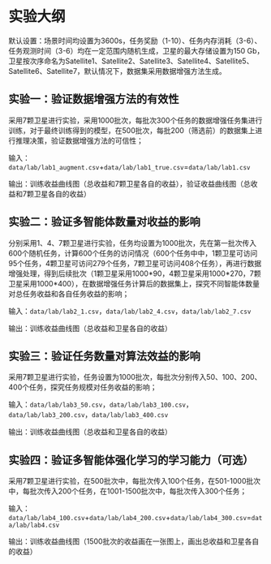 # 实验大纲

默认设置：场景时间均设置为3600s，任务奖励（1-10）、任务内存消耗（3-6）、任务观测时间（3-6）均在一定范围内随机生成，卫星的最大存储设置为150
Gb，卫星按次序命名为Satellite1、Satellite2、Satellite3、Satellite4、Satellite5、Satellite6、Satellite7，默认情况下，数据集采用数据增强方法生成。

## 实验一：验证数据增强方法的有效性

采用7颗卫星进行实验，采用1000批次，每批次300个任务的数据增强任务集进行训练，对于最终训练得到的模型，在500批次，每批200（筛选前）的数据集上进行推理决策，验证数据增强方法的可信性；

输入：`data/lab/lab1_augment.csv`+`data/lab/lab1_true.csv`=`data/lab/lab1.csv`

输出：训练收益曲线图（总收益和7颗卫星各自的收益），验证收益曲线图（总收益和7颗卫星各自的收益）

## 实验二：验证多智能体数量对收益的影响

分别采用1、4、7颗卫星进行实验，任务均设置为1000批次，先在第一批次传入600个随机任务，计算600个任务的访问情况（600个任务中中，1颗卫星可访问95个任务，4颗卫星可访问279个任务，7颗卫星可访问408个任务），再进行数据增强处理，得到后续批次（1颗卫星采用1000\*90，4颗卫星采用1000\*270，7颗卫星采用1000\*400），在数据增强任务计算后的数据集上，探究不同智能体数量对总任务收益和各自任务收益的影响；

输入：`data/lab/lab2_1.csv`，`data/lab/lab2_4.csv`，`data/lab/lab2_7.csv`

输出：训练收益曲线图（总收益和卫星各自的收益）

## 实验三：验证任务数量对算法效益的影响

采用7颗卫星进行实验，任务设置为1000批次，每批次分别传入50、100、200、400个任务，探究任务规模对任务收益的影响；

输入：`data/lab/lab3_50.csv`，`data/lab/lab3_100.csv`，`data/lab/lab3_200.csv`，`data/lab/lab3_400.csv`

输出：训练收益曲线图（总收益和卫星各自的收益）

## 实验四：验证多智能体强化学习的学习能力（可选）

采用7颗卫星进行实验，在500批次中，每批次传入100个任务，在501-1000批次中，每批次传入200个任务，在1001-1500批次中，每批次传入300个任务；

输入：`data/lab/lab4_100.csv`+`data/lab/lab4_200.csv`+`data/lab/lab4_300.csv`=`data/lab/lab4.csv`

输出：训练收益曲线图（1500批次的收益画在一张图上，画出总收益和卫星各自的收益）